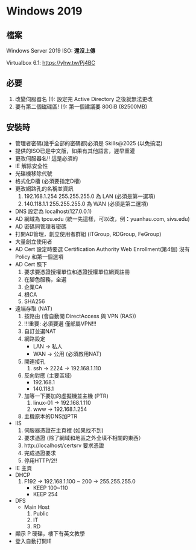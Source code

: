 # Windows 2019
## 檔案
Windows Server 2019 ISO: **還沒上傳**

Virtualbox 6.1: https://yhw.tw/Pj4BC


## 必要
1. 改變伺服器名 (!): 設定完 Active Directory 之後就無法更改
2. 要有第二個磁碟區! (!): 第一個建議要 80GiB (82500MB)

## 安裝時
- 管理者密碼(幾乎全部的密碼都)必須是 Skills@2025 (以免搞混)
- 提供的ISO已是中文版，如果有其他語言，遲早重灌
- 更改伺服器名!! 這是必須的
- IE 解除安全性
- 光碟機移除代號
- 格式化D槽 (必須要指定D槽)
- 更改網路孔的名稱並資訊
	1. 192.168.1.254  255.255.255.0 為 LAN (必須是第一選項)
	2. 140.118.1.1 255.255.255.0 為 WAN (必須是第二選項)
- DNS 設定為 localhost(127.0.0.1)
- AD 網域為 tpcu.edu (統一先這樣，可以改，例：yuanhau.com, sivs.edu)
- AD 密碼同管理者密碼
- 打開AD管理，創立使用者群組 (ITGroup, RDGroup, FeGroup)
- 大量創立使用者
- AD Cert 設定時要選 Certification Authority Web Enrollment(第4個) 沒有 Policy 和第一個選項
- AD Cert 照下
	1. 要求要憑證授權單位和憑證授權單位網頁註冊
	2. 在腳色服務，全選
	3. 企業CA
	4. 根CA
	5. SHA256
- 遠端存取 (NAT)
	1. 按路由 (會自動開 DirectAccess 與 VPN (RAS))
	2. !!!重要: 必須要選 僅部屬VPN!!!
	3. 自訂並選NAT
	4. 網路設定
		-  LAN -> 私人
		- WAN -> 公用 (必須啟用NAT)
	5. 開連接孔
		1. ssh -> 2224 -> 192.168.1.110
	6. 反向對應 (主要區域)
		- 192.168.1
		- 140.118.1
	7. 加等一下要加的虛擬機並主機 (PTR)
		1. linux-01 -> 192.168.1.110
		2. www -> 192.168.1.254
	8. 主機原本的DNS加PTR
- IIS
	1. 伺服器憑證在主頁裡 (如果找不到)
	2. 要求憑證 (除了網域和地區之外全填不相關的東西）
	3. http://localhost/certsrv 要求憑證
	4. 完成憑證要求
	5. 停用HTTP/2!!
- IE 主頁
- DHCP
	1. F192 -> 192.168.1.100 ~ 200 -> 255.255.255.0
		- KEEP  100~110
		- KEEP  254
- DFS
	- Main Host
		1. Public
		2. IT
		3. RD
- 顯示 P 硬碟，樓下有英文教學
- 登入自動打開IE
